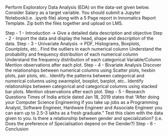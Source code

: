 Perform Exploratory Data Analysis (EDA) on the data-set given below. Consider Salary as a target variable. You should submit a Jupyter Notebook(i.e. .ipynb file) along with a 5 Page report in Innomatics Report Template. Zip both the files together and upload on LMS.

Step - 1 - Introduction -> Give a detailed data description and objective
Step - 2 - Import the data and display the head, shape and description of the data.
Step - 3 - Univariate Analysis -> PDF, Histograms, Boxplots, Countplots, etc..
Find the outliers in each numerical column
Understand the probability and frequency distribution of each numerical column
Understand the frequency distribution of each categorical Variable/Column
Mention observations after each plot.
Step - 4 - Bivariate Analysis
Discover the relationships between numerical columns using Scatter plots, hexbin plots, pair plots, etc..
Identify the patterns between categorical and numerical columns using swarmplot, boxplot, barplot, etc..
Identify relationships between categorical and categorical columns using stacked bar plots.
Mention observations after each plot.
Step - 5 - Research Questions
Times of India article dated Jan 18, 2019 states that “After doing your Computer Science Engineering if you take up jobs as a Programming Analyst, Software Engineer, Hardware Engineer and Associate Engineer you can earn up to 2.5-3 lakhs as a fresh graduate.” Test this claim with the data given to you.
Is there a relationship between gender and specialization? (i.e. Does the preference of Specialisation depend on the Gender?)
Step - 6 - Conclusion
